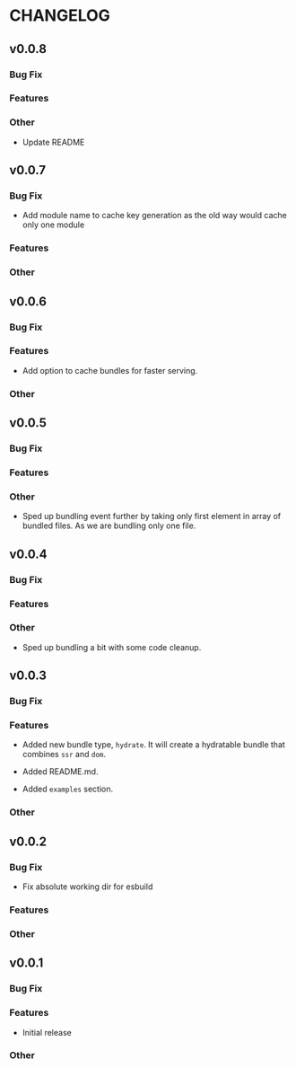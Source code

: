 # CHANGELOG

## v0.0.8

### Bug Fix

### Features

### Other

- Update README

## v0.0.7

### Bug Fix

- Add module name to cache key generation as the old way would cache only one module

### Features

### Other

## v0.0.6

### Bug Fix

### Features

- Add option to cache bundles for faster serving.

### Other

## v0.0.5

### Bug Fix

### Features

### Other

- Sped up bundling event further by taking only first element in array of bundled files. As we are bundling only one file.

## v0.0.4

### Bug Fix

### Features

### Other

- Sped up bundling a bit with some code cleanup.

## v0.0.3

### Bug Fix

### Features

- Added new bundle type, `hydrate`. It will create a hydratable bundle that combines `ssr` and `dom`.

- Added README.md.
- Added `examples` section.

### Other

## v0.0.2

### Bug Fix

- Fix absolute working dir for esbuild

### Features

### Other

## v0.0.1

### Bug Fix

### Features

- Initial release

### Other

